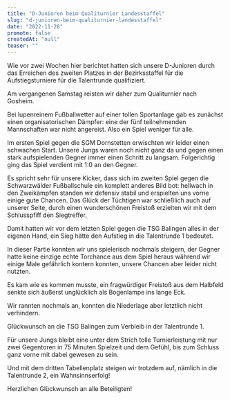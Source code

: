 ```yaml
---
title: "D-Junioren beim Qualiturnier Landesstaffel"
slug: "d-junioren-beim-qualiturnier-landesstaffel"
date: "2022-11-28"
promote: false
createdAt: "null"
teaser: ""
---
```

Wie vor zwei Wochen hier berichtet hatten sich unsere D-Junioren durch das Erreichen des zweiten Platzes in der Bezirksstaffel für die Aufstiegsturniere für die Talentrunde qualifiziert.

Am vergangenen Samstag reisten wir daher zum Qualiturnier nach Gosheim.

Bei lupenreinem Fußballwetter auf einer tollen Sportanlage gab es zunächst einen organisatorischen Dämpfer: eine der fünf teilnehmenden Mannschaften war nicht angereist. Also ein Spiel weniger für alle.

Im ersten Spiel gegen die SGM Dornstetten erwischten wir leider einen schwachen Start. Unsere Jungs waren noch nicht ganz da und gegen einen stark aufspielenden Gegner immer einen Schritt zu langsam. Folgerichtig ging das Spiel verdient mit 1:0 an den Gegner.

Es spricht sehr für unsere Kicker, dass sich im zweiten Spiel gegen die Schwarzwälder Fußballschule ein komplett anderes Bild bot: hellwach in den Zweikämpfen standen wir defensiv stabil und erspielten uns vorne einige gute Chancen. Das Glück der Tüchtigen war schließlich auch auf unserer Seite, durch einen wunderschönen Freistoß erzielten wir mit dem Schlusspfiff den Siegtreffer.

Damit hatten wir vor dem letzten Spiel gegen die TSG Balingen alles in der eigenen Hand, ein Sieg hätte den Aufstieg in die Talentrunde 1 bedeutet.

In dieser Partie konnten wir uns spielerisch nochmals steigern, der Gegner hatte keine einzige echte Torchance aus dem Spiel heraus während wir einige Male gefährlich kontern konnten, unsere Chancen aber leider nicht nutzten.

Es kam wie es kommen musste, ein fragwürdiger Freistoß aus dem Halbfeld senkte sich äußerst unglücklich als Bogenlampe ins lange Eck.

Wir rannten nochmals an, konnten die Niederlage aber letztlich nicht verhindern.

Glückwunsch an die TSG Balingen zum Verbleib in der Talentrunde 1.

Für unsere Jungs bleibt eine unter dem Strich tolle Turnierleistung mit nur zwei Gegentoren in 75 Minuten Spielzeit und dem Gefühl, bis zum Schluss ganz vorne mit dabei gewesen zu sein.

Und mit dem dritten Tabellenplatz steigen wir trotzdem auf, nämlich in die Talentrunde 2, ein Wahnsinnserfolg!

Herzlichen Glückwunsch an alle Beteiligten!
